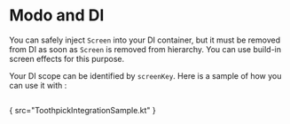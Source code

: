 # Modo and DI

You can safely inject `Screen` into your DI container, but it must be removed from DI as soon as `Screen` is removed from hierarchy. You can use
build-in screen effects for this purpose.

Your DI scope can be identified by `screenKey`. Here is a sample of how you can use it
with <include from="snippets.topic" element-id="toothpick"/>:

```Kotlin
```

{ src="ToothpickIntegrationSample.kt" }

<include from="snippets.topic" element-id="under_develop_note"/>